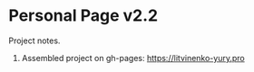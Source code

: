 # Personal Page v2.2
Project notes.

1. Assembled project on gh-pages:  https://litvinenko-yury.pro
